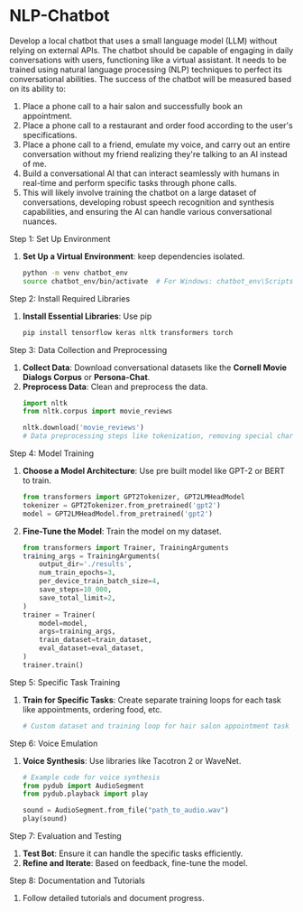 # NLP-Chatbot

Develop a local chatbot that uses a small language model (LLM) without relying on external APIs. The chatbot should be capable of engaging in daily conversations with users, functioning like a virtual assistant. It needs to be trained using natural language processing (NLP) techniques to perfect its conversational abilities.
The success of the chatbot will be measured based on its ability to:
1.	Place a phone call to a hair salon and successfully book an appointment.
2.	Place a phone call to a restaurant and order food according to the user's specifications.
3.	Place a phone call to a friend, emulate my voice, and carry out an entire conversation without my friend realizing they're talking to an AI instead of me.
4.	Build a conversational AI that can interact seamlessly with humans in real-time and perform specific tasks through phone calls.
5.	This will likely involve training the chatbot on a large dataset of conversations, developing robust speech recognition and synthesis capabilities, and ensuring the AI can handle various conversational nuances.

Step 1: Set Up Environment
1. **Set Up a Virtual Environment**: keep dependencies isolated.
   ```bash
   python -m venv chatbot_env
   source chatbot_env/bin/activate  # For Windows: chatbot_env\Scripts\activate
   ```
Step 2: Install Required Libraries
1. **Install Essential Libraries**: Use pip
   ```bash
   pip install tensorflow keras nltk transformers torch
   ```
Step 3: Data Collection and Preprocessing
1. **Collect Data**: Download conversational datasets like the **Cornell Movie Dialogs Corpus** or **Persona-Chat**.
2. **Preprocess Data**: Clean and preprocess the data.
   ```python
   import nltk
   from nltk.corpus import movie_reviews
   
   nltk.download('movie_reviews')
   # Data preprocessing steps like tokenization, removing special characters, etc.
   ```

Step 4: Model Training
1. **Choose a Model Architecture**: Use pre built model like GPT-2 or BERT to train.
   ```python
   from transformers import GPT2Tokenizer, GPT2LMHeadModel
   tokenizer = GPT2Tokenizer.from_pretrained('gpt2')
   model = GPT2LMHeadModel.from_pretrained('gpt2')
   ```
2. **Fine-Tune the Model**: Train the model on my dataset.
   ```python
   from transformers import Trainer, TrainingArguments   
   training_args = TrainingArguments(
       output_dir='./results',
       num_train_epochs=3,
       per_device_train_batch_size=4,
       save_steps=10_000,
       save_total_limit=2,
   )
   trainer = Trainer(
       model=model,
       args=training_args,
       train_dataset=train_dataset,
       eval_dataset=eval_dataset,
   )   
   trainer.train()
   ```

Step 5: Specific Task Training
1. **Train for Specific Tasks**: Create separate training loops for each task like appointments, ordering food, etc.
   ```python
   # Custom dataset and training loop for hair salon appointment task
   ```
Step 6: Voice Emulation
1. **Voice Synthesis**: Use libraries like Tacotron 2 or WaveNet.
   ```python
   # Example code for voice synthesis
   from pydub import AudioSegment
   from pydub.playback import play
   
   sound = AudioSegment.from_file("path_to_audio.wav")
   play(sound)
   ```
Step 7: Evaluation and Testing
1. **Test Bot**: Ensure it can handle the specific tasks efficiently.
2. **Refine and Iterate**: Based on feedback, fine-tune the model.

Step 8: Documentation and Tutorials
1. Follow detailed tutorials and document progress.
